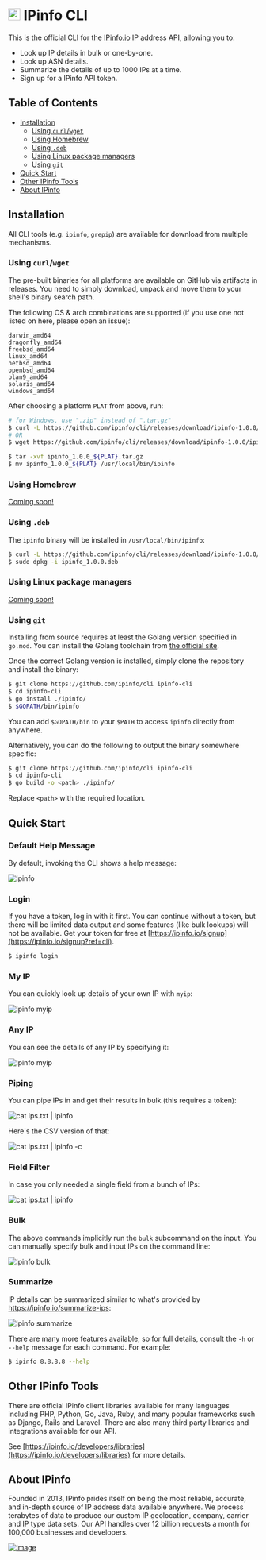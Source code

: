 # [<img src="https://ipinfo.io/static/ipinfo-small.svg" alt="IPinfo" width="24"/>](https://ipinfo.io/) IPinfo CLI

This is the official CLI for the [IPinfo.io](https://ipinfo.io) IP address API,
allowing you to:

- Look up IP details in bulk or one-by-one.
- Look up ASN details.
- Summarize the details of up to 1000 IPs at a time.
- Sign up for a IPinfo API token.

## Table of Contents

* [Installation](#installation)
    + [Using `curl`/`wget`](#using-curlwget)
    + [Using Homebrew](#using-homebrew)
    + [Using `.deb`](#using-deb)
    + [Using Linux package managers](#using-linux-package-managers)
    + [Using `git`](#using-git)
* [Quick Start](#quick-start)
* [Other IPinfo Tools](#other-ipinfo-tools)
* [About IPinfo](#about-ipinfo)

## Installation

All CLI tools (e.g. `ipinfo`, `grepip`) are available for download from
multiple mechanisms.

### Using `curl`/`wget`

The pre-built binaries for all platforms are available on GitHub via artifacts
in releases. You need to simply download, unpack and move them to your shell's
binary search path.

The following OS & arch combinations are supported (if you use one not listed
on here, please open an issue):

```
darwin_amd64
dragonfly_amd64
freebsd_amd64
linux_amd64
netbsd_amd64
openbsd_amd64
plan9_amd64
solaris_amd64
windows_amd64
```

After choosing a platform `PLAT` from above, run:

```bash
# for Windows, use ".zip" instead of ".tar.gz"
$ curl -L https://github.com/ipinfo/cli/releases/download/ipinfo-1.0.0/ipinfo_1.0.0_${PLAT}.tar.gz
# OR
$ wget https://github.com/ipinfo/cli/releases/download/ipinfo-1.0.0/ipinfo_1.0.0_${PLAT}.tar.gz

$ tar -xvf ipinfo_1.0.0_${PLAT}.tar.gz
$ mv ipinfo_1.0.0_${PLAT} /usr/local/bin/ipinfo
```

### Using Homebrew

[Coming soon!](https://github.com/ipinfo/cli/issues/3)

### Using `.deb`

The `ipinfo` binary will be installed in `/usr/local/bin/ipinfo`:

```bash
$ curl -L https://github.com/ipinfo/cli/releases/download/ipinfo-1.0.0/ipinfo_1.0.0.deb
$ sudo dpkg -i ipinfo_1.0.0.deb
```

### Using Linux package managers

[Coming soon!](https://github.com/ipinfo/cli/issues/3)

### Using `git`

Installing from source requires at least the Golang version specified in
`go.mod`. You can install the Golang toolchain from
[the official site](https://golang.org/doc/install).

Once the correct Golang version is installed, simply clone the repository and
install the binary:

```bash
$ git clone https://github.com/ipinfo/cli ipinfo-cli
$ cd ipinfo-cli
$ go install ./ipinfo/
$ $GOPATH/bin/ipinfo
```

You can add `$GOPATH/bin` to your `$PATH` to access `ipinfo` directly from
anywhere.

Alternatively, you can do the following to output the binary somewhere
specific:

```bash
$ git clone https://github.com/ipinfo/cli ipinfo-cli
$ cd ipinfo-cli
$ go build -o <path> ./ipinfo/
```

Replace `<path>` with the required location.

## Quick Start

### Default Help Message

By default, invoking the CLI shows a help message:

![ipinfo](gif/default.gif)

### Login

If you have a token, log in with it first. You can continue without a token,
but there will be limited data output and some features (like bulk lookups)
will not be available. Get your token for free at
[https://ipinfo.io/signup](https://ipinfo.io/signup?ref=cli).

```bash
$ ipinfo login
```

### My IP

You can quickly look up details of your own IP with `myip`:

![ipinfo myip](gif/myip.gif)

### Any IP

You can see the details of any IP by specifying it:

![ipinfo myip](gif/ip8.8.8.8.gif)

### Piping

You can pipe IPs in and get their results in bulk (this requires a token):

![cat ips.txt | ipinfo](gif/cat.gif)

Here's the CSV version of that:

![cat ips.txt | ipinfo -c](gif/cat-csv.gif)

### Field Filter

In case you only needed a single field from a bunch of IPs:

![cat ips.txt | ipinfo](gif/hostname.gif)

### Bulk

The above commands implicitly run the `bulk` subcommand on the input. You can
manually specify bulk and input IPs on the command line:

![ipinfo bulk](gif/bulk.gif)

### Summarize

IP details can be summarized similar to what's provided by
https://ipinfo.io/summarize-ips:

![ipinfo summarize](gif/summarize.gif)

There are many more features available, so for full details, consult the `-h`
or `--help` message for each command. For example:

```bash
$ ipinfo 8.8.8.8 --help
```

## Other IPinfo Tools

There are official IPinfo client libraries available for many languages including PHP, Python, Go, Java, Ruby, and many popular frameworks such as Django, Rails and Laravel. There are also many third party libraries and integrations available for our API.

See [https://ipinfo.io/developers/libraries](https://ipinfo.io/developers/libraries) for more details.

## About IPinfo

Founded in 2013, IPinfo prides itself on being the most reliable, accurate, and in-depth source of IP address data available anywhere. We process terabytes of data to produce our custom IP geolocation, company, carrier and IP type data sets. Our API handles over 12 billion requests a month for 100,000 businesses and developers.

[![image](https://avatars3.githubusercontent.com/u/15721521?s=128&u=7bb7dde5c4991335fb234e68a30971944abc6bf3&v=4)](https://ipinfo.io/)
